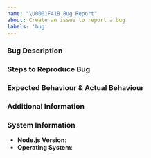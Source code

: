 ```yaml
---
name: "\U0001F41B Bug Report"
about: Create an issue to report a bug
labels: 'bug'
---
```

### Bug Description
<!-- Give a general description of the bug. -->


### Steps to Reproduce Bug
<!-- Explain in full detail how to reproduce the bug. -->


### Expected Behaviour & Actual Behaviour
<!-- Describe the expected behaviour and how it differs from the actual behaviour. Supply textual output and/or screenshots if necessary. -->


### Additional Information
<!-- Provide any other information that may be useful. -->


### System Information
<!--
To retrieve your Node.js version, enter `node -v` on the command line.

To retrieve your operating system information, enter:
- `uname -a` on the command line if on a Linux/Unix system.
- `"$([Environment]::OSVersion | ForEach-Object VersionString) $(if ([Environment]::Is64BitOperatingSystem) { "x64" } else { "x86" })"` in a PowerShell console if on a Windows system.
-->
* **Node.js Version**:
* **Operating System**:
